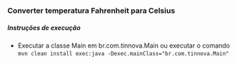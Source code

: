 ### Converter temperatura Fahrenheit para Celsius

##### Instruções de execução
- Executar a classe Main em br.com.tinnova.Main ou executar o comando `mvn clean install exec:java -Dexec.mainClass="br.com.tinnova.Main"` 
